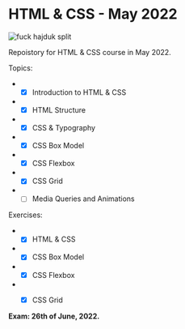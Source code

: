 # HTML & CSS - May 2022 #

![fuck hajduk split](https://softuni.bg/Files/Courses/imgonline-com-ua-compressed-AZ7woueWHz.jpg)

Repoistory for HTML & CSS course in May 2022.

Topics:

* - [x] Introduction to HTML & CSS
* - [x] HTML Structure
* - [x] CSS & Typography
* - [x] CSS Box Model
* - [x] CSS Flexbox
* - [x] CSS Grid
* - [ ] Media Queries and Animations

Exercises:

* - [x] HTML & CSS
* - [x] CSS Box Model
* - [x] CSS Flexbox
* - [x] CSS Grid


**Exam: 26th of June, 2022.**